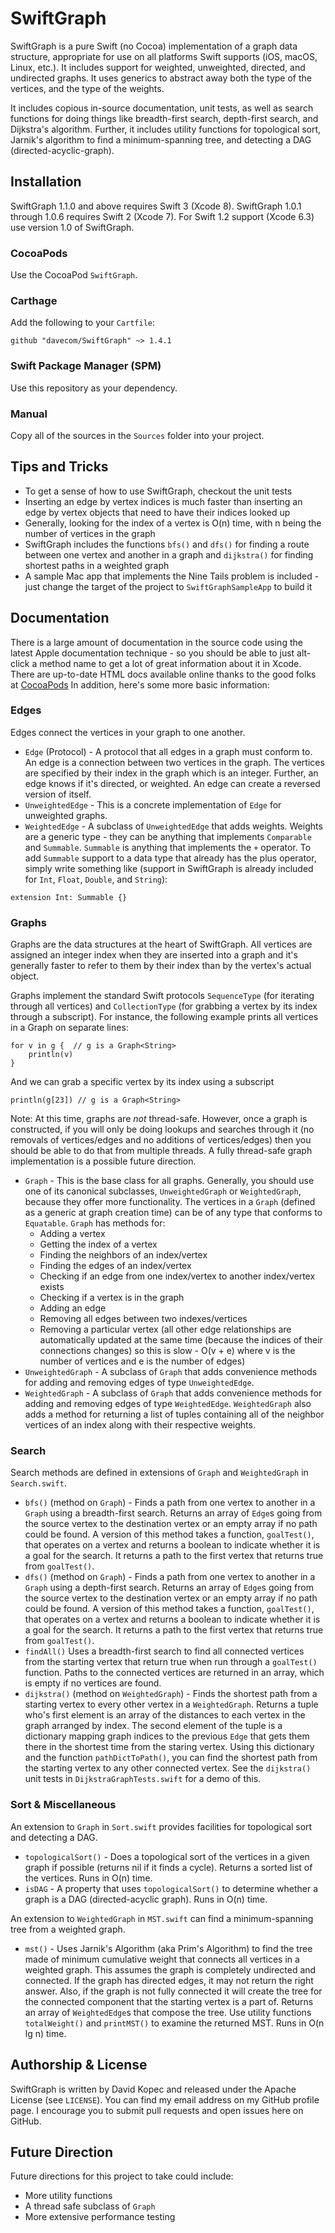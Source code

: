 # SwiftGraph

SwiftGraph is a pure Swift (no Cocoa) implementation of a graph data structure, appropriate for use on all platforms Swift supports (iOS, macOS, Linux, etc.). It includes support for weighted, unweighted, directed, and undirected graphs. It uses generics to abstract away both the type of the vertices, and the type of the weights.

It includes copious in-source documentation, unit tests, as well as search functions for doing things like breadth-first search, depth-first search, and Dijkstra's algorithm. Further, it includes utility functions for topological sort, Jarnik's algorithm to find a minimum-spanning tree, and detecting a DAG (directed-acyclic-graph).

## Installation

SwiftGraph 1.1.0 and above requires Swift 3 (Xcode 8). SwiftGraph 1.0.1 through 1.0.6 requires Swift 2 (Xcode 7). For Swift 1.2 support (Xcode 6.3) use version 1.0 of SwiftGraph.

### CocoaPods

Use the CocoaPod `SwiftGraph`.

### Carthage

Add the following to your `Cartfile`:

```
github "davecom/SwiftGraph" ~> 1.4.1
```

### Swift Package Manager (SPM)

Use this repository as your dependency.

### Manual

Copy all of the sources in the `Sources` folder into your project.

## Tips and Tricks
* To get a sense of how to use SwiftGraph, checkout the unit tests
* Inserting an edge by vertex indices is much faster than inserting an edge by vertex objects that need to have their indices looked up
* Generally, looking for the index of a vertex is O(n) time, with n being the number of vertices in the graph
* SwiftGraph includes the functions `bfs()` and `dfs()` for finding a route between one vertex and another in a graph and `dijkstra()` for finding shortest paths in a weighted graph
* A sample Mac app that implements the Nine Tails problem is included - just change the target of the project to `SwiftGraphSampleApp` to build it

## Documentation
There is a large amount of documentation in the source code using the latest Apple documentation technique - so you should be able to just alt-click a method name to get a lot of great information about it in Xcode. There are up-to-date HTML docs available online thanks to the good folks at [CocoaPods](http://cocoadocs.org/docsets/SwiftGraph/) In addition, here's some more basic information:

### Edges
Edges connect the vertices in your graph to one another.

* `Edge` (Protocol) - A protocol that all edges in a graph must conform to. An edge is a connection between two vertices in the graph. The vertices are specified by their index in the graph which is an integer. Further, an edge knows if it's directed, or weighted. An edge can create a reversed version of itself.
* `UnweightedEdge` - This is a concrete implementation of `Edge` for unweighted graphs.
* `WeightedEdge` - A subclass of `UnweightedEdge` that adds weights. Weights are a generic type - they can be anything that implements `Comparable` and `Summable`.  `Summable` is anything that implements the `+` operator.  To add `Summable` support to a data type that already has the plus operator, simply write something like (support in SwiftGraph is already included for `Int`, `Float`, `Double`, and `String`):
```
extension Int: Summable {}
```

### Graphs
Graphs are the data structures at the heart of SwiftGraph. All vertices are assigned an integer index when they are inserted into a graph and it's generally faster to refer to them by their index than by the vertex's actual object.

Graphs implement the standard Swift protocols `SequenceType` (for iterating through all vertices) and `CollectionType` (for grabbing a vertex by its index through a subscript). For instance, the following example prints all vertices in a Graph on separate lines:
```
for v in g {  // g is a Graph<String>
    println(v)
}
```
And we can grab a specific vertex by its index using a subscript
```
println(g[23]) // g is a Graph<String>
```

Note: At this time, graphs are *not* thread-safe. However, once a graph is constructed, if you will only be doing lookups and searches through it (no removals of vertices/edges and no additions of vertices/edges) then you should be able to do that from multiple threads. A fully thread-safe graph implementation is a possible future direction.

* `Graph` - This is the base class for all graphs.  Generally, you should use one of its canonical subclasses, `UnweightedGraph` or `WeightedGraph`, because they offer more functionality. The vertices in a `Graph` (defined as a generic at graph creation time) can be of any type that conforms to `Equatable`. `Graph` has methods for:
  * Adding a vertex
  * Getting the index of a vertex
  * Finding the neighbors of an index/vertex
  * Finding the edges of an index/vertex
  * Checking if an edge from one index/vertex to another index/vertex exists
  * Checking if a vertex is in the graph
  * Adding an edge
  * Removing all edges between two indexes/vertices
  * Removing a particular vertex (all other edge relationships are automatically updated at the same time (because the indices of their connections changes) so this is slow - O(v + e) where v is the number of vertices and e is the number of edges)
* `UnweightedGraph` - A subclass of `Graph` that adds convenience methods for adding and removing edges of type `UnweightedEdge`.
* `WeightedGraph` - A subclass of `Graph` that adds convenience methods for adding and removing edges of type `WeightedEdge`. `WeightedGraph` also adds a method for returning a list of tuples containing all of the neighbor vertices of an index along with their respective weights.

### Search
Search methods are defined in extensions of `Graph` and `WeightedGraph` in `Search.swift`.
* `bfs()` (method on `Graph`) - Finds a path from one vertex to another in a `Graph` using a breadth-first search. Returns an array of `Edge`s going from the source vertex to the destination vertex or an empty array if no path could be found. A version of this method takes a function, `goalTest()`, that operates on a vertex and returns a boolean to indicate whether it is a goal for the search. It returns a path to the first vertex that returns true from `goalTest()`.
* `dfs()` (method on `Graph`) - Finds a path from one vertex to another in a `Graph` using a depth-first search. Returns an array of `Edge`s going from the source vertex to the destination vertex or an empty array if no path could be found. A version of this method takes a function, `goalTest()`, that operates on a vertex and returns a boolean to indicate whether it is a goal for the search. It returns a path to the first vertex that returns true from `goalTest()`.
* `findAll()` Uses a breadth-first search to find all connected vertices from the starting vertex that return true when run through a `goalTest()` function. Paths to the connected vertices are returned in an array, which is empty if no vertices are found.
* `dijkstra()` (method on `WeightedGraph`) - Finds the shortest path from a starting vertex to every other vertex in a `WeightedGraph`. Returns a tuple who's first element is an array of the distances to each vertex in the graph arranged by index. The second element of the tuple is a dictionary mapping graph indices to the previous `Edge` that gets them there in the shortest time from the staring vertex. Using this dictionary and the function `pathDictToPath()`, you can find the shortest path from the starting vertex to any other connected vertex. See the `dijkstra()` unit tests in `DijkstraGraphTests.swift` for a demo of this.

### Sort & Miscellaneous
An extension to `Graph` in `Sort.swift` provides facilities for topological sort and detecting a DAG.
* `topologicalSort()` - Does a topological sort of the vertices in a given graph if possible (returns nil if it finds a cycle). Returns a sorted list of the vertices. Runs in O(n) time.
* `isDAG` - A property that uses `topologicalSort()` to determine whether a graph is a DAG (directed-acyclic graph). Runs in O(n) time.

An extension to `WeightedGraph` in `MST.swift` can find a minimum-spanning tree from a weighted graph.
* `mst()` - Uses Jarnik's Algorithm (aka Prim's Algorithm) to find the tree made of minimum cumulative weight that connects all vertices in a weighted graph. This assumes the graph is completely undirected and connected. If the graph has directed edges, it may not return the right answer. Also, if the graph is not fully connected it will create the tree for the connected component that the starting vertex is a part of. Returns an array of `WeightedEdge`s that compose the tree. Use utility functions `totalWeight()` and `printMST()` to examine the returned MST. Runs in O(n lg n) time.

## Authorship & License
SwiftGraph is written by David Kopec and released under the Apache License (see `LICENSE`). You can find my email address on my GitHub profile page. I encourage you to submit pull requests and open issues here on GitHub.

## Future Direction
Future directions for this project to take could include:
* More utility functions
* A thread safe subclass of `Graph`
* More extensive performance testing

